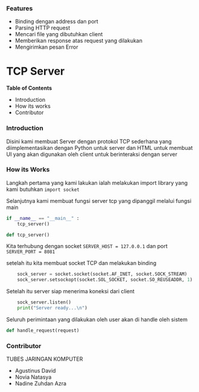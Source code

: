 ### Features
- Binding dengan address dan port
- Parsing HTTP request
- Mencari file yang dibutuhkan client
- Memberikan response atas request yang dilakukan
- Mengirimkan pesan Error

# TCP Server
**Table of Contents**
- Introduction
- How its works
- Contributor

### Introduction
Disini kami membuat Server dengan protokol TCP sederhana yang diimplementasikan dengan Python untuk server dan HTML untuk membuat UI yang akan digunakan oleh client untuk berinteraksi dengan server

### How its Works
Langkah pertama yang kami lakukan ialah melakukan import library yang kami butuhkan
`import socket`

Selanjutnya kami membuat fungsi server tcp yang dipanggil melalui fungsi main
```Python
if __name__ == "__main__" :
    tcp_server()
```

```Python
def tcp_server()
```
Kita terhubung dengan socket 
`SERVER_HOST = 127.0.0.1`
dan port
`SERVER_PORT = 8081`

setelah itu kita membuat socket TCP dan melakukan binding
```Python
    sock_server = socket.socket(socket.AF_INET, socket.SOCK_STREAM)
    sock_server.setsockopt(socket.SOL_SOCKET, socket.SO_REUSEADDR, 1)
```

Setelah itu server siap menerima koneksi dari client
```Python
    sock_server.listen()
    print("Server ready...\n")
```

Seluruh perimintaan yang dilakukan oleh user akan di handle oleh sistem
```Python
def handle_request(request)
```
### Contributor
TUBES JARINGAN KOMPUTER
* Agustinus David
* Novia Natasya
* Nadine Zuhdan Azra
